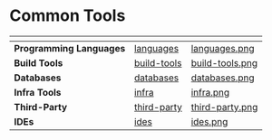 # Common Tools

<table data-card-size="large" data-view="cards">
   <thead>
      <tr>
         <th></th>
         <th data-hidden data-card-target data-type="content-ref"></th>
         <th data-hidden data-card-cover data-type="files"></th>
      </tr>
   </thead>
   <tbody>
      <tr>
         <td><strong>Programming Languages</strong></td>
         <td><a href="languages/README.md">languages</a></td>
         <td><a href="../../.gitbook/assets/languages.png">languages.png</a></td>
      </tr>
      <tr>
         <td><strong>Build Tools</strong></td>
         <td><a href="build-tools/README.md">build-tools</a></td>
         <td><a href="../../.gitbook/assets/build-tools.png">build-tools.png</a></td>
      </tr>
      <tr>
         <td><strong>Databases</strong></td>
         <td><a href="databases/README.md">databases</a></td>
         <td><a href="../../.gitbook/assets/databases.png">databases.png</a></td>
      </tr>
      <tr>
         <td><strong>Infra Tools</strong></td>
         <td><a href="infra/README.md">infra</a></td>
         <td><a href="../../.gitbook/assets/infra.png">infra.png</a></td>
      </tr>
      <tr>
         <td><strong>Third-Party</strong></td>
         <td><a href="third-party/README.md">third-party</a></td>
         <td><a href="../../.gitbook/assets/third-party.png">third-party.png</a></td>
      </tr>
      <tr>
         <td><strong>IDEs</strong></td>
         <td><a href="ides/README.md">ides</a></td>
         <td><a href="../../.gitbook/assets/ides.png">ides.png</a></td>
      </tr>
   </tbody>
</table>